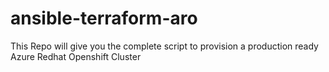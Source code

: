 # ansible-terraform-aro
This Repo will give you the complete script to provision a production ready Azure Redhat Openshift Cluster
